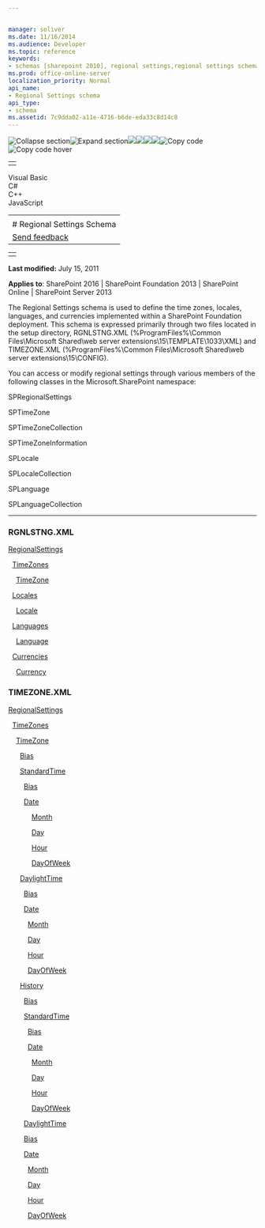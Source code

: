```yaml
---


manager: soliver
ms.date: 11/16/2014
ms.audience: Developer
ms.topic: reference
keywords:
- schemas [sharepoint 2010], regional settings,regional settings schema [SharePoint 2010]
ms.prod: office-online-server
localization_priority: Normal
api_name:
- Regional Settings schema
api_type:
- schema
ms.assetid: 7c9dda02-a11e-4716-b6de-eda33c8d14c8
---
```


![Collapse
section](../icons/collapse_all.gif "Collapse section")![Expand
section](../icons/expand_all.gif "Expand section")![](../icons/collapse_all.gif)![](../icons/expand_all.gif)![](../icons/dropdown.gif)![](../icons/dropdownHover.gif)![Copy
code](../icons/copycode.gif "Copy code")![Copy code
hover](../icons/copycodeHighlight.gif "Copy code hover")
<table>
<tbody>
<tr class="odd">
<td align="left"></td>
</tr>
</tbody>
</table>

Visual Basic  
C\#  
C++  
JavaScript  

<table>
<tbody>
<tr class="odd">
<td align="left"><span id="runningHeaderText"></span></td>
</tr>
<tr class="even">
<td align="left"># Regional Settings Schema</td>
</tr>
<tr class="odd">
<td align="left"><span id="headfeedbackarea" class="feedbackhead"><a href="javascript:SubmitFeedback(&#39;docthis@Microsoft.com&#39;,&#39;&#39;,&#39;&#39;,&#39;&#39;,&#39;1.0.18082.1225&#39;,&#39;%0\dThank%20you%20for%20your%20feedback.%20The%20developer%20writing%20teams%20use%20your%20feedback%20to%20improve%20documentation.%20While%20we%20are%20reviewing%20your%20feedback,%20we%20may%20send%20you%20e-mail%20to%20ask%20for%20clarification%20or%20feedback%20on%20a%20solution.%20We%20do%20not%20use%20your%20e-mail%20address%20for%20any%20other%20purpose%20and%20we%20delete%20it%20after%20we%20finish%20our%20review.%0\AFor%20further%20information%20about%20the%20privacy%20policies%20of%20Microsoft,%20please%20see%20http://privacy.microsoft.com/en-us/default.aspx.%0\A%0\d&#39;,&#39;Customer%20feedback&#39;);">Send feedback</a></span></td>
</tr>
</tbody>
</table>

<table>
<colgroup>
<col width="100%" />
</colgroup>
<tbody>
<tr class="odd">
<td align="left"></td>
</tr>
</tbody>
</table>

**Last modified:** July 15, 2011

**Applies to**: SharePoint 2016 | SharePoint Foundation 2013 |
SharePoint Online | SharePoint Server 2013

The Regional Settings schema is used to define the time zones, locales,
languages, and currencies implemented within a SharePoint Foundation
deployment. This schema is expressed primarily through two files located
in the setup directory, RGNLSTNG.XML (%ProgramFiles%\\Common
Files\\Microsoft Shared\\web server extensions\\15\\TEMPLATE\\1033\\XML)
and TIMEZONE.XML (%ProgramFiles%\\Common Files\\Microsoft Shared\\web
server extensions\\15\\CONFIG).

You can access or modify regional settings through various members of
the following classes in the <span sdata="cer"
target="N:Microsoft.SharePoint"><span
class="nolink">Microsoft.SharePoint</span></span> namespace:

<span sdata="cer"
target="T:Microsoft.SharePoint.SPRegionalSettings"><span
class="nolink">SPRegionalSettings</span></span>

<span sdata="cer" target="T:Microsoft.SharePoint.SPTimeZone"><span
class="nolink">SPTimeZone</span></span>

<span sdata="cer"
target="T:Microsoft.SharePoint.SPTimeZoneCollection"><span
class="nolink">SPTimeZoneCollection</span></span>

<span sdata="cer"
target="T:Microsoft.SharePoint.SPTimeZoneInformation"><span
class="nolink">SPTimeZoneInformation</span></span>

<span sdata="cer" target="T:Microsoft.SharePoint.SPLocale"><span
class="nolink">SPLocale</span></span>

<span sdata="cer"
target="T:Microsoft.SharePoint.SPLocaleCollection"><span
class="nolink">SPLocaleCollection</span></span>

<span sdata="cer" target="T:Microsoft.SharePoint.SPLanguage"><span
class="nolink">SPLanguage</span></span>

<span sdata="cer"
target="T:Microsoft.SharePoint.SPLanguageCollection"><span
class="nolink">SPLanguageCollection</span></span>


---------------------------------------------------------------------------------------------------------------------------------------------------------------------------------------------------------------

### RGNLSTNG.XML

[RegionalSettings](regionalsettings-element-regional-settings.htm)

  [TimeZones](timezones-element-regional-settings.htm)

    [TimeZone](timezone-element-regional-settings.htm)

  [Locales](locales-element-regional-settings.htm)

    [Locale](locale-element-regional-settings.htm)

  [Languages](languages-element-regional-settings.htm)

    [Language](language-element-regional-settings.htm)

  [Currencies](currencies-element-regional-settings.htm)

    [Currency](currency-element-regional-settings.htm)

### TIMEZONE.XML

[RegionalSettings](regionalsettings-element-regional-settings.htm)

  [TimeZones](timezones-element-regional-settings.htm)

    [TimeZone](timezone-element-regional-settings.htm)

      [Bias](bias-element-regional-settings.htm)

      [StandardTime](standardtime-element-regional-settings.htm)

        [Bias](bias-element-regional-settings.htm)

        [Date](date-element-regional-settings.htm)

            [Month](month-element-regional-settings.htm)

            [Day](day-element-regional-settings.htm)

            [Hour](hour-element-regional-settings.htm)

            [DayOfWeek](dayofweek-element-regional-settings.htm)

      [DaylightTime](daylighttime-element-regional-settings.htm)

        [Bias](bias-element-regional-settings.htm)

        [Date](date-element-regional-settings.htm)

          [Month](month-element-regional-settings.htm)

          [Day](day-element-regional-settings.htm)

          [Hour](hour-element-regional-settings.htm)

          [DayOfWeek](dayofweek-element-regional-settings.htm)

      [History](history-element-regional-settings.htm)

        [Bias](bias-element-regional-settings.htm)

        [StandardTime](standardtime-element-regional-settings.htm)

          [Bias](bias-element-regional-settings.htm)

          [Date](date-element-regional-settings.htm)

            [Month](month-element-regional-settings.htm)

            [Day](day-element-regional-settings.htm)

            [Hour](hour-element-regional-settings.htm)

            [DayOfWeek](dayofweek-element-regional-settings.htm)

        [DaylightTime](daylighttime-element-regional-settings.htm)

        [Bias](bias-element-regional-settings.htm)

        [Date](date-element-regional-settings.htm)

          [Month](month-element-regional-settings.htm)

          [Day](day-element-regional-settings.htm)

          [Hour](hour-element-regional-settings.htm)

          [DayOfWeek](dayofweek-element-regional-settings.htm)








